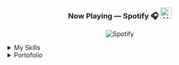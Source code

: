 <div align="center">
  
### Now Playing — Spotify 🎧 <img src="https://raw.githubusercontent.com/Tarikul-Islam-Anik/Animated-Fluent-Emojis/master/Emojis/Smilies/Heart%20on%20Fire.png" alt="Heart on Fire" width="25" height="25" />

![Spotify](https://spotify-github-profile.vercel.app/api/view.svg?uid=21aipylnbjerrt4k5cvl5n3cq&cover_image=true&theme=natemoo-re&show_offline=true&background_color=121212&interchange=true&bar_color=53b14f&bar_color_cover=true)
</div>

<details>
  <summary>My Skills</summary>

  [![My Skills](https://skillicons.dev/icons?i=vscode,dart,flutter,git,figma,pr,ps)](https://skillicons.dev)

</details>

<details>
  <summary>Portofolio</summary>

 COMING SOON

</details>
